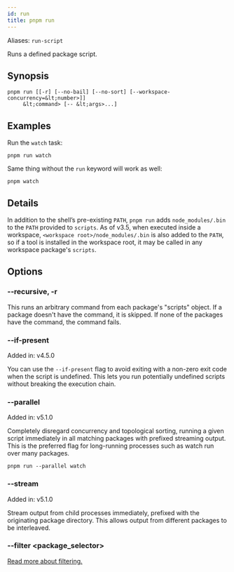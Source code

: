 ```yaml
---
id: run
title: pnpm run
---
```


Aliases: `run-script`

Runs a defined package script.

## Synopsis

```text
pnpm run [[-r] [--no-bail] [--no-sort] [--workspace-concurrency=&lt;number>]]
     &lt;command> [-- &lt;args>...]
```

## Examples

Run the `watch` task:

```text
pnpm run watch
```

Same thing without the `run` keyword will work as well:

```text
pnpm watch
```

## Details

In addition to the shell’s pre-existing `PATH`, `pnpm run` adds `node_modules/.bin`
to the `PATH` provided to `scripts`. As of v3.5, when executed inside a workspace,
`<workspace root>/node_modules/.bin` is also added to the `PATH`, so if a tool
is installed in the workspace root, it may be called in any workspace package's `scripts`.

## Options

### --recursive, -r

This runs an arbitrary command from each package's "scripts" object.
If a package doesn't have the command, it is skipped.
If none of the packages have the command, the command fails.

### --if-present

Added in: v4.5.0

You can use the `--if-present` flag to avoid exiting with a non-zero exit code
when the script is undefined. This lets you run potentially undefined scripts
without breaking the execution chain.

### --parallel

Added in: v5.1.0

Completely disregard concurrency and topological sorting, running a given script
immediately in all matching packages with prefixed streaming output. This is the
preferred flag for long-running processes such as watch run over many packages.

```text
pnpm run --parallel watch
```

### --stream

Added in: v5.1.0

Stream output from child processes immediately, prefixed with the originating package directory.
This allows output from different packages to be interleaved.

### --filter &lt;package_selector>

[Read more about filtering.](../filtering)
